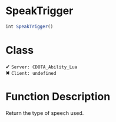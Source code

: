 # SpeakTrigger
```js
int SpeakTrigger()
```
# Class
✔ `Server: CDOTA_Ability_Lua`  
✖ `Client: undefined`  

# Function Description
Return the type of speech used.
